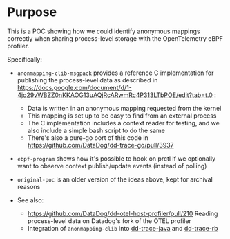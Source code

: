 # Purpose

This is a POC showing how we could identify anonymous mappings correctly when sharing process-level storage with the OpenTelemetry eBPF profiler.

Specifically:

* `anonmapping-clib-msgpack` provides a reference C implementation for publishing the process-level data as described in https://docs.google.com/document/d/1-4jo29vWBZZ0nKKAOG13uAQjRcARwmRc4P313LTbPOE/edit?tab=t.0 :
    * Data is written in an anonymous mapping requested from the kernel
    * This mapping is set up to be easy to find from an external process
    * The C implementation includes a context reader for testing, and we also include a simple bash script to do the same
    * There's also a pure-go port of this code in https://github.com/DataDog/dd-trace-go/pull/3937

* `ebpf-program` shows how it's possible to hook on prctl if we optionally want to observe context publish/update events (instead of polling)

* `original-poc` is an older version of the ideas above, kept for archival reasons

* See also:
    * https://github.com/DataDog/dd-otel-host-profiler/pull/210 Reading process-level data on Datadog's fork of the OTEL profiler
    * Integration of `anonmapping-clib` into [dd-trace-java](https://github.com/DataDog/java-profiler/pull/266) and [dd-trace-rb](https://github.com/DataDog/dd-trace-rb/pull/4865)
